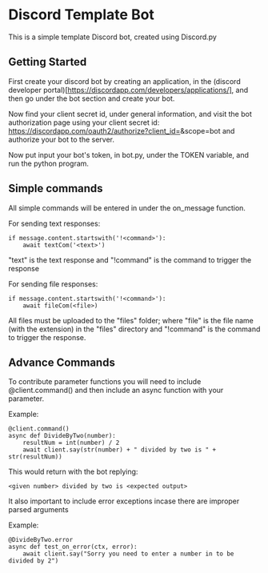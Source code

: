 # Discord Template Bot
This is a simple template Discord bot, created using Discord.py

## Getting Started
First create your discord bot by creating an application, in the (discord developer portal)[https://discordapp.com/developers/applications/], and then go under the bot section and create your bot.

Now find your client secret id, under general information, and visit the bot authorization page using your client secret id: https://discordapp.com/oauth2/authorize?client_id=<client secret id>&scope=bot and authorize your bot to the server.

Now put input your bot's token, in bot.py, under the TOKEN variable, and run the python program.

## Simple commands
All simple commands will be entered in under the on_message function.

For sending text responses:
```
if message.content.startswith('!<command>'):
    await textCom('<text>')
```

"text" is the text response and "!command" is the command to trigger the response

For sending file responses:
```
if message.content.startswith('!<command>'):
    await fileCom(<file>)
```

All files must be uploaded to the "files" folder; where "file" is the file name (with the extension) in the "files" directory and "!command" is the command to trigger the response.

## Advance Commands
To contribute parameter functions you will need to include @client.command() and then include an async function with your parameter.

Example:
```
@client.command()
async def DivideByTwo(number):
    resultNum = int(number) / 2
    await client.say(str(number) + " divided by two is " + str(resultNum))
```

This would return with the bot replying:
```
<given number> divided by two is <expected output>
```

It also important to include error exceptions incase there are improper parsed arguments

Example:
```
@DivideByTwo.error
async def test_on_error(ctx, error):
	await client.say("Sorry you need to enter a number in to be divided by 2")
```